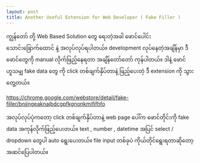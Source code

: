 ```yaml
---
layout: post
title: Another Useful Extension for Web Developer ( Fake Filler )
---
```


ကျွန်တော် တို့ Web Based Solution တွေ ရေးတဲ့အခါ ဖောင်ပေါင်း သောင်းခြောက်ထောင် နဲ့ အလုပ်လုပ်ရပါတယ်။ development လုပ်နေတဲ့အချိန်မှာ ဒီဖောင်တွေကို manual လိုက်ဖြည့်နေရတာ အချိန်တော်တော် ကုန်ပါတယ်။ ဒါနဲ့ ဖောင်ဟူသမျှ fake data တွေ ကို click တစ်ချက်နှိပ်တာနဲ့ ဖြည့်ပေးတဲ့ ဒီ extension ကို သွားတွေ့တယ်။

https://chrome.google.com/webstore/detail/fake-filler/bnjjngeaknajbdcgpfkgnonkmififhfo

အလုပ်လုပ်ပုံကတော့ click တစ်ချက်နှိပ်တာနဲ့ web page ပေါ်က ဖောင်တိုင်းကို fake data အကုန်လိုက်ဖြည့်ပေးတယ်။ text , number , datetime အပြင် select / dropdown တွေပါ auto ရွေးပေးတယ်။ file input တစ်ခုပဲ ကိုယ်တိုင်ရွေးရတာဆိုတော့ အဆင်ပြေပါတယ်။

